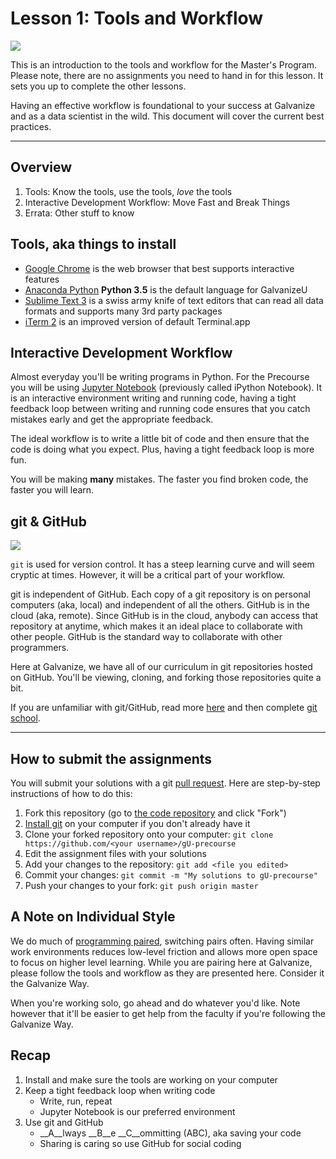 Lesson 1: Tools and Workflow
===

![](http://imgs.xkcd.com/comics/tech_loops.png)

This is an introduction to the tools and workflow for the Master's Program.  Please note, there are no assignments you need to hand in for this lesson. It sets you up to complete the other lessons.

Having an effective workflow is foundational to your success at Galvanize and as a data scientist in the wild. This document will cover the  current best practices.

-----
Overview
----
1. Tools: Know the tools, use the tools, _love_ the tools
1. Interactive Development Workflow: Move Fast and Break Things
1. Errata: Other stuff to know

Tools, aka things to install
---

- [Google Chrome](https://www.google.com/chrome/browser/desktop/) is the web browser that best supports interactive features
- [Anaconda Python](http://docs.continuum.io/anaconda/install) __Python 3.5__ is the default language for GalvanizeU
- [Sublime Text 3](http://www.sublimetext.com/3) is a swiss army knife of text editors that can read all data formats and supports many 3rd party packages
- [iTerm 2](https://www.iterm2.com/) is an improved version of default Terminal.app

Interactive Development Workflow
---

Almost everyday you'll be writing programs in Python. For the Precourse you will be using [Jupyter Notebook](http://jupyter.org/) (previously called iPython Notebook). It is an interactive environment writing and running code, having a tight feedback loop between writing and running code
ensures that you catch mistakes early and get the appropriate feedback.

The ideal workflow is to write a little bit of code and then ensure that the code is doing what you expect. Plus, having a tight feedback loop is more fun.

You will be making __many__ mistakes. The faster you find broken code, the faster you will learn.

git & GitHub
--

![](http://imgs.xkcd.com/comics/git.png)

`git` is used for version control. It has a steep learning curve and will seem cryptic at times. However, it will be a critical part of your workflow. 

git is independent of GitHub. Each copy of a git repository is on personal computers (aka, local) and independent of all the others. GitHub is in the cloud (aka, remote). Since GitHub is in the cloud, anybody can access that repository at anytime, which makes it an ideal place to collaborate with other people. GitHub is the standard way to collaborate with other programmers.

Here at Galvanize, we have all of our curriculum in git repositories hosted on GitHub. You'll be viewing, cloning, and forking those repositories quite a bit.

If you are unfamiliar with git/GitHub, read more [here](http://readwrite.com/2013/09/30/understanding-github-a-journey-for-beginners-part-1/) and then complete [git school](https://try.github.io/levels/1/challenges/1).

---
How to submit the assignments
---

You will submit your solutions with a git [pull request](https://help.github.com/articles/using-pull-requests). Here are step-by-step instructions of how to do this:

1. Fork this repository (go to [the code repository](https://github.com/zipfian/gU-precourse) and click "Fork")
1. [Install git](https://help.github.com/articles/set-up-git) on your computer if you don't already have it
1. Clone your forked repository onto your computer: `git clone https://github.com/<your username>/gU-precourse`
1. Edit the assignment files with your solutions
1. Add your changes to the repository: `git add <file you edited>`
1. Commit your changes: `git commit -m "My solutions to gU-precourse"`
1. Push your changes to your fork: `git push origin master`

A Note on Individual Style
---

We do much of [programming paired](https://en.wikipedia.org/wiki/Pair_programming), switching pairs often. Having similar work environments reduces low-level friction and allows more open space to focus on higher level learning. While you are pairing here at Galvanize, please follow the tools and workflow as they are presented here. Consider it the Galvanize Way.

When you're working solo, go ahead and do whatever you'd like. Note however that it'll be easier to get help from the faculty if you're following the Galvanize Way.

Recap
---
1. Install and make sure the tools are working on your computer
1. Keep a tight feedback loop when writing code
	- Write, run, repeat
 	- Jupyter Notebook is our preferred environment
1. Use git and GitHub
	- __A__lways __B__e __C__ommitting (ABC), aka saving your code
	- Sharing is caring so use GitHub for social coding
